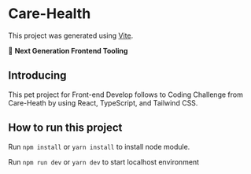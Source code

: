 # Care-Health

This project was generated using [Vite](https://vitejs.dev/).

🔎 **Next Generation Frontend Tooling**

## Introducing

This pet project for Front-end Develop follows to Coding Challenge from Care-Heath by using React, TypeScript, and Tailwind CSS.

## How to run this project

Run `npm install` or `yarn install` to install node module.

Run `npm run dev` or `yarn dev` to start localhost environment 
